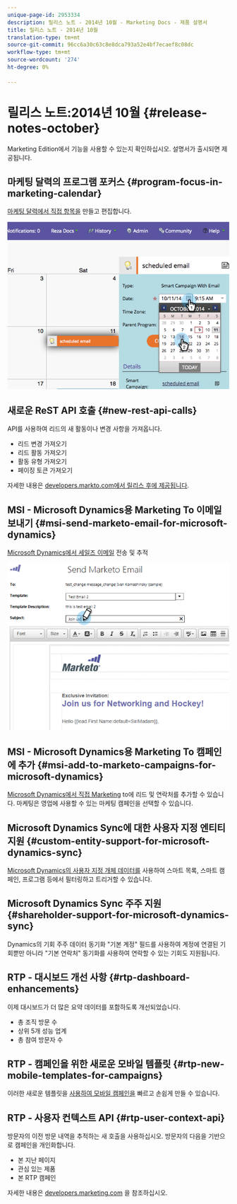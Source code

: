 ```yaml
---
unique-page-id: 2953334
description: 릴리스 노트 - 2014년 10월 - Marketing Docs - 제품 설명서
title: 릴리스 노트 - 2014년 10월
translation-type: tm+mt
source-git-commit: 96cc6a30c63c8e8dca793a52e4bf7ecaef8c08dc
workflow-type: tm+mt
source-wordcount: '274'
ht-degree: 0%

---
```



# 릴리스 노트:2014년 10월 {#release-notes-october}

Marketing Edition에서 기능을 사용할 수 있는지 확인하십시오. 설명서가 출시되면 제공됩니다.

## 마케팅 달력의 프로그램 포커스 {#program-focus-in-marketing-calendar}

[마케팅 달력에서 직접 항목을](../../product-docs/core-marketo-concepts/marketing-calendar/understanding-the-calendar/understand-enable-program-focus.md) 만들고 편집합니다.

![](assets/image2014-10-20-11-3a48-3a51.png)

## 새로운 ReST API 호출 {#new-rest-api-calls}

API를 사용하여 리드의 새 활동이나 변경 사항을 가져옵니다.

* 리드 변경 가져오기
* 리드 활동 가져오기
* 활동 유형 가져오기
* 페이징 토큰 가져오기

자세한 내용은 [developers.markto.com에서 릴리스 후에 제공됩니다](http://developers.marketo.com/documentation/rest/).

## MSI - Microsoft Dynamics용 Marketing To 이메일 보내기 {#msi-send-marketo-email-for-microsoft-dynamics}

[Microsoft Dynamics에서 세일즈 이메일](../../product-docs/marketo-sales-insight/msi-for-microsoft-dynamics/setting-up-and-using/send-a-marketo-sales-email-from-microsoft-dynamics.md) 전송 및 추적

![](assets/image2014-10-20-11-3a49-3a25.png)

## MSI - Microsoft Dynamics용 Marketing To 캠페인에 추가 {#msi-add-to-marketo-campaigns-for-microsoft-dynamics}

[Microsoft Dynamics에서 직접 Marketing](../../product-docs/marketo-sales-insight/msi-for-microsoft-dynamics/setting-up-and-using/add-a-lead-contact-to-a-marketo-campaign-from-microsoft-dynamics.md) to에 리드 및 연락처를 추가할 수 있습니다. 마케팅은 영업에 사용할 수 있는 마케팅 캠페인을 선택할 수 있습니다.

## Microsoft Dynamics Sync에 대한 사용자 지정 엔티티 지원 {#custom-entity-support-for-microsoft-dynamics-sync}

[Microsoft Dynamics의 사용자 지정 개체 데이터를](../../product-docs/crm-sync/microsoft-dynamics-sync/microsoft-dynamics-sync-details/microsoft-dynamics-sync-custom-entity-sync/enable-sync-for-a-custom-entity.md) 사용하여 스마트 목록, 스마트 캠페인, 프로그램 등에서 필터링하고 트리거할 수 있습니다.

## Microsoft Dynamics Sync 주주 지원 {#shareholder-support-for-microsoft-dynamics-sync}

Dynamics의 기회 주주 데이터 동기화 &quot;기본 계정&quot; 필드를 사용하여 계정에 연결된 기회뿐만 아니라 &quot;기본 연락처&quot; 동기화를 사용하여 연락할 수 있는 기회도 지원됩니다.

## RTP - 대시보드 개선 사항 {#rtp-dashboard-enhancements}

이제 대시보드가 더 많은 요약 데이터를 포함하도록 개선되었습니다.

* 총 조직 방문 수
* 상위 5개 성능 업계
* 총 참여 방문자 수

## RTP - 캠페인을 위한 새로운 모바일 템플릿 {#rtp-new-mobile-templates-for-campaigns}

이러한 새로운 템플릿을 [사용하여 모바일 캠페인을](../../product-docs/web-personalization/using-templates/using-templates-to-create-web-campaigns.md) 빠르고 손쉽게 만들 수 있습니다.

## RTP - 사용자 컨텍스트 API {#rtp-user-context-api}

방문자의 이전 방문 내역을 추적하는 새 호출을 사용하십시오. 방문자의 다음을 기반으로 캠페인을 개인화합니다.

* 본 지난 페이지
* 관심 있는 제품
* 본 RTP 캠페인

자세한 내용은 [developers.marketing.com](http://developers.marketo.com/documentation/websites/rtp-js-api/) 을 참조하십시오.

